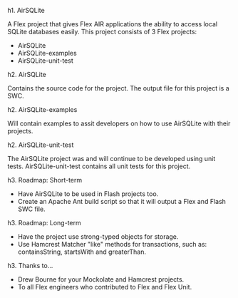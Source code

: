 h1. AirSQLite

A Flex project that gives Flex AIR applications the ability to access local SQLite databases easily.  This project consists of 3 Flex projects:

* AirSQLite
* AirSQLite-examples
* AirSQLite-unit-test

h2. AirSQLite

Contains the source code for the project.  The output file for this project is a SWC.

h2. AirSQLite-examples

Will contain examples to assit developers on how to use AirSQLite with their projects.

h2. AirSQLite-unit-test

The AirSQLite project was and will continue to be developed using unit tests.  AirSQLite-unit-test contains all unit tests for this project.

h3. Roadmap: Short-term
* Have AirSQLite to be used in Flash projects too.
* Create an Apache Ant build script so that it will output a Flex and Flash SWC file.

h3. Roadmap: Long-term
* Have the project use strong-typed objects for storage.
* Use Hamcrest Matcher "like" methods for transactions, such as: containsString, startsWith and greaterThan. 
 
h3. Thanks to...
* Drew Bourne for your Mockolate and Hamcrest projects.
* To all Flex engineers who contributed to Flex and Flex Unit.